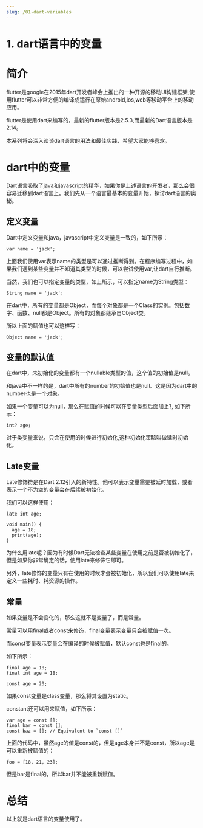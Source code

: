 ```yaml
---
slug: /01-dart-variables
---
```


# 1. dart语言中的变量

# 简介

flutter是google在2015年dart开发者峰会上推出的一种开源的移动UI构建框架,使用flutter可以非常方便的编译成运行在原始android,ios,web等移动平台上的移动应用。

flutter是使用dart来编写的，最新的flutter版本是2.5.3,而最新的Dart语言版本是2.14。

本系列将会深入谈谈dart语言的用法和最佳实践，希望大家能够喜欢。

# dart中的变量

Dart语言吸取了java和javascript的精华，如果你是上述语言的开发者，那么会很容易迁移到dart语言上。我们先从一个语言最基本的变量开始，探讨dart语言的奥秘。

## 定义变量

Dart中定义变量和java，javascript中定义变量是一致的，如下所示：

```
var name = 'jack';
```

上面我们使用var表示name的类型是可以通过推断得到。在程序编写过程中，如果我们遇到某些变量并不知道其类型的时候，可以尝试使用var,让dart自行推断。

当然，我们也可以指定变量的类型，如上所示，可以指定name为String类型：

```
String name = 'jack';
```

在dart中，所有的变量都是Object，而每个对象都是一个Class的实例。包括数字、函数、null都是Object。所有的对象都继承自Object类。

所以上面的赋值也可以这样写：

```
Object name = 'jack';
```

## 变量的默认值

在dart中，未初始化的变量都有一个nullable类型的值，这个值的初始值是null。

和java中不一样的是，dart中所有的number的初始值也是null。这是因为dart中的number也是一个对象。

如果一个变量可以为null，那么在赋值的时候可以在变量类型后面加上?, 如下所示：

```
int? age;
```

对于类变量来说，只会在使用的时候进行初始化,这种初始化策略叫做延时初始化。

## Late变量

Late修饰符是在Dart 2.12引入的新特性。他可以表示变量需要被延时加载，或者表示一个不为空的变量会在后续被初始化。

我们可以这样使用：

```
late int age;

void main() {
  age = 18;
  print(age);
}

```

为什么用late呢？因为有时候Dart无法检查某些变量在使用之前是否被初始化了，但是如果你非常确定的话，使用late来修饰它即可。

另外，late修饰的变量只有在使用的时候才会被初始化，所以我们可以使用late来定义一些耗时、耗资源的操作。

## 常量

如果变量是不会变化的，那么这就不是变量了，而是常量。

常量可以用final或者const来修饰，final变量表示变量只会被赋值一次。

而const变量表示变量会在编译的时候被赋值，默认const也是final的。

如下所示：

```
final age = 18; 
final int age = 18;
```

```
const age = 20; 
```

如果const变量是class变量，那么将其设置为static。

constant还可以用来赋值，如下所示：

```
var age = const [];
final bar = const [];
const baz = []; // Equivalent to `const []`
```

上面的代码中，虽然age的值是const的，但是age本身并不是const，所以age是可以重新被赋值的：

```
foo = [18, 21, 23]; 
```

但是bar是final的，所以bar并不能被重新赋值。

# 总结

以上就是dart语言的变量使用了。


